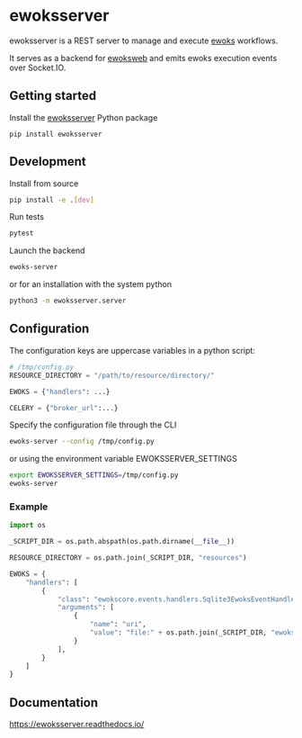 # ewoksserver

ewoksserver is a REST server to manage and execute [ewoks](https://ewoks.readthedocs.io/) workflows.

It serves as a backend for [ewoksweb](https://ewoksweb.readthedocs.io/) and emits ewoks execution events over Socket.IO.

## Getting started

Install the [ewoksserver](https://ewoksserver.readthedocs.io/en/latest/) Python package

```
pip install ewoksserver
```

## Development

Install from source

```bash
pip install -e .[dev]
```

Run tests

```bash
pytest
```

Launch the backend

```bash
ewoks-server
```

or for an installation with the system python

```bash
python3 -m ewoksserver.server
```

## Configuration

The configuration keys are uppercase variables in a python script:

```python
# /tmp/config.py
RESOURCE_DIRECTORY = "/path/to/resource/directory/"

EWOKS = {"handlers": ...}

CELERY = {"broker_url":...}
```

Specify the configuration file through the CLI

```bash
ewoks-server --config /tmp/config.py
```

or using the environment variable EWOKSSERVER_SETTINGS

```bash
export EWOKSSERVER_SETTINGS=/tmp/config.py
ewoks-server
```

### Example

```python
import os

_SCRIPT_DIR = os.path.abspath(os.path.dirname(__file__))

RESOURCE_DIRECTORY = os.path.join(_SCRIPT_DIR, "resources")

EWOKS = {
    "handlers": [
        {
            "class": "ewokscore.events.handlers.Sqlite3EwoksEventHandler",
            "arguments": [
                {
                    "name": "uri",
                    "value": "file:" + os.path.join(_SCRIPT_DIR, "ewoks_events.db"),
                }
            ],
        }
    ]
}
```

## Documentation

https://ewoksserver.readthedocs.io/
